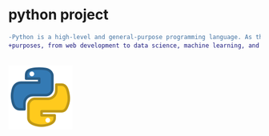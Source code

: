 # python project
```diff
-Python is a high-level and general-purpose programming language. As this definition implies, you can use Python for several
+purposes, from web development to data science, machine learning, and robotics. Python's real-world use cases are limitless.
```
<br>
<img src="https://github.com/sanjayengineer121/Python-Projects/blob/master/4518857_python_icon.png">
